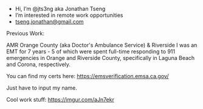 - Hi, I’m @jts3ng aka Jonathan Tseng
- I’m interested in remote work opportunities
- tseng.jonathan@gmail.com

Previous Work:

AMR Orange County (aka Doctor's Ambulance Service) & Riverside
I was an EMT for 7 years - 5 of which were spent full-time responding to 911 emergencies in Orange and Riverside County, specifically in Laguna Beach and Corona, respectively.

You can find my certs here: https://emsverification.emsa.ca.gov/

Just have to input my name.

Cool work stuff:
https://imgur.com/aJn7ekr
